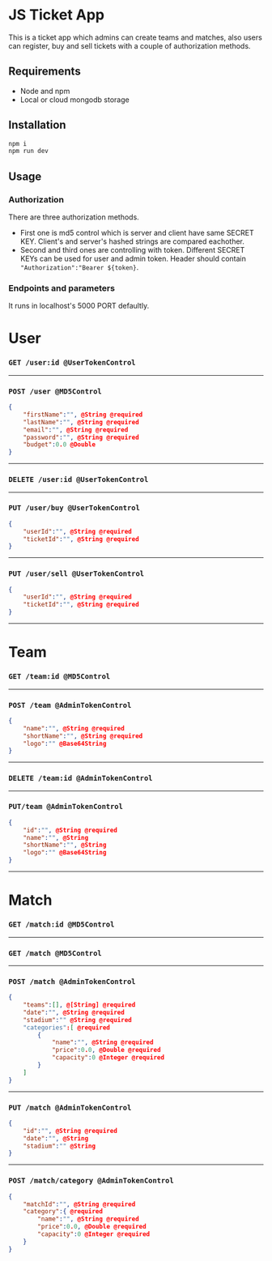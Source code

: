 # JS Ticket App
This is a ticket app which admins can create teams and matches, also users can register, buy and sell tickets with a couple of authorization methods.

## Requirements
- Node and npm
- Local or cloud mongodb storage

## Installation
```sh
npm i
npm run dev
```

## Usage
### Authorization 
There are three authorization methods.
- First one is md5 control which is server and client have same SECRET KEY. Client's and server's hashed strings are compared eachother.
- Second and third ones are controlling with token. Different SECRET KEYs can be used for user and admin token.  Header should contain `"Authorization":"Bearer ${token}`.

### Endpoints and parameters
It runs in localhost's 5000 PORT defaultly. 

# User

### `GET /user:id @UserTokenControl`
---
### `POST /user @MD5Control`
```json
{
    "firstName":"", @String @required
    "lastName":"", @String @required
    "email":"", @String @required
    "password":"", @String @required
    "budget":0.0 @Double
}
```
---
### `DELETE /user:id @UserTokenControl`
---
### `PUT /user/buy @UserTokenControl`

```json
{
    "userId":"", @String @required
    "ticketId":"", @String @required
}
```
---
### `PUT /user/sell @UserTokenControl`

```json
{
    "userId":"", @String @required
    "ticketId":"", @String @required
}
```
---
# Team

### `GET /team:id @MD5Control`
---
### `POST /team @AdminTokenControl`
```json
{
    "name":"", @String @required
    "shortName":"", @String @required
    "logo":"" @Base64String
}
```
---
### `DELETE /team:id @AdminTokenControl`
---
### `PUT/team @AdminTokenControl`
```json
{
	"id":"", @String @required
    "name":"", @String
    "shortName":"", @String
    "logo":"" @Base64String
}
```
---
# Match

### `GET /match:id @MD5Control`
---
### `GET /match @MD5Control`
---
### `POST /match @AdminTokenControl`
```json
{
    "teams":[], @[String] @required
    "date":"", @String @required
    "stadium":"" @String @required
    "categories":[ @required
	    {
		    "name":"", @String @required
		    "price":0.0, @Double @required
		    "capacity":0 @Integer @required
	    }
    ]
}
```
---
### `PUT /match @AdminTokenControl`
```json
{
    "id":"", @String @required
    "date":"", @String
    "stadium":"" @String
}
```
---
### `POST /match/category @AdminTokenControl`
```json
{
    "matchId":"", @String @required
    "category":{ @required
		"name":"", @String @required
		"price":0.0, @Double @required
		"capacity":0 @Integer @required
    }
}
```

